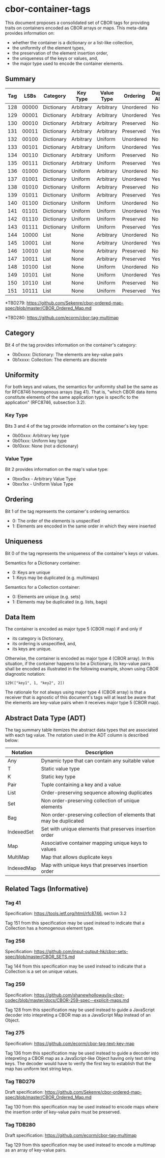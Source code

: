 # cbor-container-tags

This document proposes a consolidated set of CBOR tags for providing traits on containers encoded as CBOR arrays or maps. This meta-data provides information on:

- whether the container is a dictionary or a list-like collection,
- the uniformity of the element types,
- the preservation of the element insertion order,
- the uniqueness of the keys or values, and,
- the major type used to encode the container elements.


## Summary

| Tag | LSBs  | Category   | Key Type  | Value Type | Ordering  | Duplicates Allowed | Data Item | ADT                 | Related Tag |
| --- | ----- | ---------- | --------- | ---------- | --------- | ------------------ | --------- | ------------------- | ----------- |
| 128 | 00000 | Dictionary | Arbitrary | Arbitrary  | Unordered | No  (keys)         | map       | Map<Any,Any>        | 259         |
| 129 | 00001 | Dictionary | Arbitrary | Arbitrary  | Unordered | Yes (keys)         | array     | Multimap<Any,Any>   | TDB280*     |
| 130 | 00010 | Dictionary | Arbitrary | Arbitrary  | Preserved | No  (keys)         | array     | IndexedMap<Any,Any> | TBD279*     |
| 131 | 00011 | Dictionary | Arbitrary | Arbitrary  | Preserved | Yes (keys)         | array     | List<Pair<Any,Any>> |             |
| 132 | 00100 | Dictionary | Arbitrary | Uniform    | Unordered | No  (keys)         | map       | Map<Any,T>          |             |
| 133 | 00101 | Dictionary | Arbitrary | Uniform    | Unordered | Yes (keys)         | array     | Multimap<Any,T>     |             |
| 134 | 00110 | Dictionary | Arbitrary | Uniform    | Preserved | No  (keys)         | array     | IndexedMap<Any,T>   |             |
| 135 | 00111 | Dictionary | Arbitrary | Uniform    | Preserved | Yes (keys)         | array     | List<Pair<Any,T>>   |             |
| 136 | 01000 | Dictionary | Uniform   | Arbitrary  | Unordered | No  (keys)         | map       | Map<K,Any>          | 275         |
| 137 | 01001 | Dictionary | Uniform   | Arbitrary  | Unordered | Yes (keys)         | array     | Multimap<K,Any>     |             |
| 138 | 01010 | Dictionary | Uniform   | Arbitrary  | Preserved | No  (keys)         | array     | IndexedMap<K,Any>   |             |
| 139 | 01011 | Dictionary | Uniform   | Arbitrary  | Preserved | Yes (keys)         | array     | List<Pair<K,Any>>   |             |
| 140 | 01100 | Dictionary | Uniform   | Uniform    | Unordered | No  (keys)         | map       | Map<K,T>            |             |
| 141 | 01101 | Dictionary | Uniform   | Uniform    | Unordered | Yes (keys)         | array     | Multimap<K,T>       |             |
| 142 | 01110 | Dictionary | Uniform   | Uniform    | Preserved | No  (keys)         | array     | IndexedMap<K,T>     |             |
| 143 | 01111 | Dictionary | Uniform   | Uniform    | Preserved | Yes (keys)         | array     | List<Pair<K,T>>     |             |
| 144 | 10000 | List       | None      | Arbitrary  | Unordered | No                 | array     | Set<Any>            | 258         |
| 145 | 10001 | List       | None      | Arbitrary  | Unordered | Yes                | array     | Bag<Any>            |             |
| 146 | 10010 | List       | None      | Arbitrary  | Preserved | No                 | array     | IndexedSet<Any>     |             |
| 147 | 10011 | List       | None      | Arbitrary  | Preserved | Yes                | array     | List<Any>           |             |
| 148 | 10100 | List       | None      | Uniform    | Unordered | No                 | array     | Set<T>              |             |
| 149 | 10101 | List       | None      | Uniform    | Unordered | Yes                | array     | Bag<T>              |             |
| 150 | 10110 | List       | None      | Uniform    | Preserved | No                 | array     | IndexedSet<T>       |             |
| 151 | 10111 | List       | None      | Uniform    | Preserved | Yes                | array     | List<T>             | 41          |

*TBD279: https://github.com/Sekenre/cbor-ordered-map-spec/blob/master/CBOR_Ordered_Map.md

*TBD280: https://github.com/ecorm/cbor-tag-multimap


## Category

Bit 4 of the tag provides information on the container's category:

- 0b0xxxx: Dictionary: The elements are key-value pairs
- 0b1xxxx: Collection: The elements are discrete


## Uniformity

For both keys and values, the semantics for uniformity shall be the same as for RFC8746 homogenous arrays (tag 41). That is, "which CBOR data items constitute elements of the same application type is specific to the application" (RFC8746, subsection 3.2).

### Key Type

Bits 3 and 4 of the tag provide information on the container's key type:

- 0b00xxx: Arbitrary key type
- 0b01xxx: Uniform key type
- 0b10xxx: None (not a dictionary)


### Value Type

Bit 2 provides information on the map's value type:

- 0bxx0xx - Arbitrary Value Type
- 0bxx1xx - Uniform Value Type


## Ordering

Bit 1 of the tag represents the container's ordering semantics:

- 0: The order of the elements is unspecified
- 1: Elements are encoded in the same order in which they were inserted

## Uniqueness

Bit 0 of the tag represents the uniqueness of the container's keys or values.

Semantics for a Dictionary container:

- 0: Keys are unique
- 1: Keys may be duplicated (e.g. multimaps)

Semantics for a Collection container:

- 0: Elements are unique (e.g. sets)
- 1: Elements may be duplicated (e.g. lists, bags)


## Data Item

The container is encoded as major type 5 (CBOR map) if and only if

- its category is Dictionary,
- its ordering is unspecified, and,
- its keys are unique.

Otherwise, the container is encoded as major type 4 (CBOR array). In this situation, if the container happens to be a Dictionary, its key-value pairs shall be encoded as illustrated in the following example, shown using CBOR diagnostic notation:

```
129(["key1", 1, "key2", 2])
```

The rationale for not always using major type 4 (CBOR array) is that a receiver that is agnostic of this document's tags will at least be aware that the elements are key-value pairs when it receives major type 5 (CBOR map).

## Abstract Data Type (ADT)

The tag summary table itemizes the abstract data types that are associated with each tag value. The notation used in the ADT column is described below:

| Notation   | Description                                                          |
| ----       | -------------------------------------------------------------------- |   
| Any        | Dynamic type that can contain any suitable value                     |
| T          | Static value type                                                    |
| K          | Static key type                                                      |
| Pair       | Tuple containing a key and a value                                   |
| List       | Order-preserving sequence allowing duplicates                        |
| Set        | Non order-preserving collection of unique elements                   |
| Bag        | Non order-preserving collection of elements that may be duplicated   |
| IndexedSet | Set with unique elements that preserves insertion order              |
| Map        | Associative container mapping unique keys to values                  |
| MultiMap   | Map that allows duplicate keys                                       |
| IndexedMap | Map with unique keys that preserves insertion order                  |


## Related Tags (Informative)

### Tag 41

Specification: https://tools.ietf.org/html/rfc8746, section 3.2

Tag 151 from this specification may be used instead to indicate that a Collection has a homogenous element type.

### Tag 258

Specification: https://github.com/input-output-hk/cbor-sets-spec/blob/master/CBOR_SETS.md

Tag 144 from this specification may be used instead to indicate that a Collection is a set on unique values.

### Tag 259

Specification: https://github.com/shanewholloway/js-cbor-codec/blob/master/docs/CBOR-259-spec--explicit-maps.md

Tag 128 from this specification may be used instead to guide a JavaScript decoder into intepreting a CBOR map as a JavaScript Map instead of an Object.

### Tag 275

Specification: https://github.com/ecorm/cbor-tag-text-key-map

Tag 136 from this specification may be used instead to guide a decoder into intepreting a CBOR map as a JavaScript-like Object having only text string keys. The decoder would have to verify the first key to establish that the map has uniform text string keys.

### Tag TBD279 ###

Draft specification: https://github.com/Sekenre/cbor-ordered-map-spec/blob/master/CBOR_Ordered_Map.md

Tag 130 from this specification may be used instead to encode maps where the insertion order of key-value pairs must be preserved.

### Tag TDB280 ###

Draft specification: https://github.com/ecorm/cbor-tag-multimap

Tag 129 from this specification may be used instead to encode a multimap as an array of key-value pairs.
